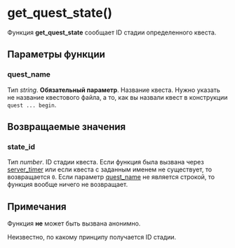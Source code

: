 # get_quest_state()
Функция **get_quest_state** сообщает ID стадии определенного квеста.

## Параметры функции
### quest_name
Тип *string*. **Обязательный параметр**. Название квеста. Нужно указать не название квестового файла, а то, как вы назвали квест в конструкции `quest ... begin`.

## Возвращаемые значения
### state_id
Тип *number*. ID стадии квеста. Если функция была вызвана через [server_timer](../triggers/server_timer.md) или если квеста с заданным именем не существует, то возвращается `0`. Если параметр [quest_name](#quest_name) не является строкой, то функция вообще ничего не возвращает.

## Примечания
Функция **не** может быть вызвана анонимно.

Неизвестно, по какому принципу получается ID стадии.